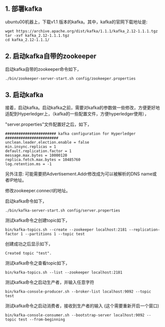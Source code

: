 ## 1. 部署kafka

ubuntu00机器上，下载v1.1 版本的kafka。其中，kafka的官网下载地址是: 

```shell
wget https://archive.apache.org/dist/kafka/1.1.1/kafka_2.12-1.1.1.tgz
tar -xvf kafka_2.12-1.1.1.tgz
cd kafka_2.12-1.1.1/
```


## 2. 启动kafka自带的zookeeper

启动kafka自带的zookeeper命令如下，

```shell
./bin/zookeeper-server-start.sh config/zookeeper.properties 
```


## 3. 启动kafka

接着，启动kafka。启动kafka之前，需要对kafka的参数做一些修改，方便更好地适配到Hyperledger上，（kafka的一些配置文件，方便hyperledger使用），

"server.properties"文件配置好之后，如下，
```shell
####################### kafka configuration for Hyperledger ########################
unclean.leader.election.enable = false
min.insync.replicas = 1
default.replication.factor = 1
message.max.bytes = 10000120
replica.fetch.max.bytes = 10485760
log.retention.ms = -1
```

另外注意: 可能需要把Advertisement.Addr修改成为可以被解析的DNS name或者IP地址。

修改zookeeper.connect的地址。




启动kafka命令如下，

```shell
./bin/kafka-server-start.sh config/server.properties
```


测试kafka命令之创建topic如下，

```shell
bin/kafka-topics.sh --create --zookeeper localhost:2181 --replication-factor 1 --partitions 1 --topic test
```

创建成功之后显示如下，

```shell
Created topic "test".
```

测试kafka命令之查看topic如下，

```shell
bin/kafka-topics.sh --list --zookeeper localhost:2181
```

测试kafka命令之启动生产者，并输入任意字符

```shell
bin/kafka-console-producer.sh --broker-list localhost:9092 --topic test
```

测试kafka命令之启动消费者，接收到生产者的输入 (这个需要重新开启一个窗口)

```shell
bin/kafka-console-consumer.sh --bootstrap-server localhost:9092 --topic test --from-beginning
```



